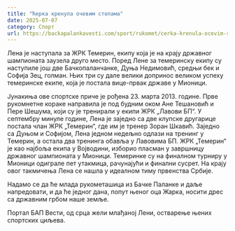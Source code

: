 ```yaml
---
title: "Ћерка кренула очевим стопама"
date: 2025-07-07
category: Спорт
url: https://backapalankavesti.com/sport/rukomet/cerka-krenula-ocevim-stopama/
---
```


Лена је наступала за ЖРК Темерин, екипу која је на крају државног шампионата заузела друго место. Поред Лене за темеринску екипу су наступиле још две Бачкопаланчанке, Дуња Недимовић, средњи бек и Софија Зец, голман. Њих три су дале велики допринос великом успеху темеринске екипе, која је постала вице-првак државе у Мионици.

Јунакиња ове спортске приче је рођена 23. марта 2013. године. Прве рукомнетне кораке направила је под будним оком Ане Тешановић и Пере Шешума, који су је тренирали у екипи ЖРК „Лавови БП“. У септембру минуле године, Лена је заједно са две клупске другарице постала члан ЖРК „Темерин“, где им је тренер Зоран Шкавић. Заједно са Дуњом и Софијом, Лена једном недељно одлази на тренинг у Темерин, а остала два тренинга обавља у Лавовима БП. ЖРК „Темерин“ је као најбоља екипа у Војводини, изборио пласман у завршницу државног шампионата у Мионици. Темеринке су на финалном турниру у Мионици одиграле пет утакмица, рачунајући и финални сусрет. На крају овог такмичења Лена се нашла у идеалном тиму првенства Србије.

Надамо се да ће млада рукометашица из Бачке Паланке и даље напредовати, и да ће једног дана, попут њеног оца Жарка, носити дрес са државним грбом наше земље.

Портал БАП Вести, од срца жели млађаној Лени, остварење њених спортских циљева.
